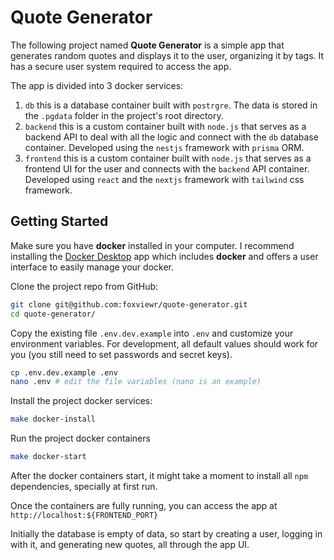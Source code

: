 # Quote Generator

The following project named **Quote Generator** is a simple app that generates random quotes and displays it to the user, organizing it by tags. It has a secure user system required to access the app.

The app is divided into 3 docker services:
1. `db` this is a database container built with `postrgre`. The data is stored in the `.pgdata` folder in the project's root directory.
2. `backend` this is a custom container built with `node.js` that serves as a backend API to deal with all the logic and connect with the `db` database container. Developed using the `nestjs` framework with `prisma` ORM.
3. `frontend` this is a custom container built with `node.js` that serves as a frontend UI for the user and connects with the `backend` API container. Developed using `react` and the `nextjs` framework with `tailwind` css framework.

## Getting Started
Make sure you have **docker** installed in your computer. I recommend installing the [Docker Desktop](https://www.docker.com/products/docker-desktop/) app which includes **docker** and offers a user interface to easily manage your docker.

Clone the project repo from GitHub:
```bash
git clone git@github.com:foxviewr/quote-generator.git
cd quote-generator/
```

Copy the existing file `.env.dev.example` into `.env` and customize your environment variables. For development, all default values should work for you (you still need to set passwords and secret keys).
```bash
cp .env.dev.example .env
nano .env # edit the file variables (nano is an example)
```


Install the project docker services:
```bash
make docker-install
```

Run the project docker containers
```bash
make docker-start
```
After the docker containers start, it might take a moment to install all `npm` dependencies, specially at first run.

Once the containers are fully running, you can access the app at `http://localhost:${FRONTEND_PORT}`

Initially the database is empty of data, so start by creating a user, logging in with it, and generating new quotes, all through the app UI.